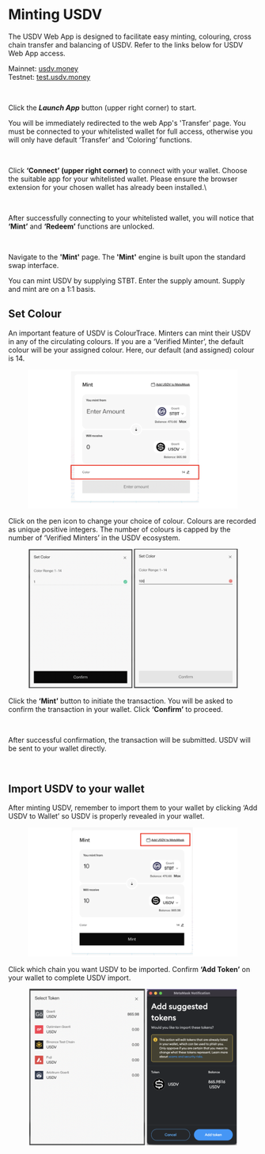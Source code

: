 # Minting USDV

The USDV Web App is designed to facilitate easy minting, colouring, cross chain transfer and balancing of USDV. Refer to the links below for USDV Web App access.

Mainnet: [usdv.money](https://usdv.money/)\
Testnet: [test.usdv.money](https://test.usdv.money/)

<figure><img src="https://lh7-us.googleusercontent.com/UjO_TW2vRPYepEI7aJJKiXCnfRj6HUbboPfNiOkLBc7k2T_0NzPHSaH1htkn-fhPWWKIHZT_JvZCO1StSi_xv4bulJglCo_NIN0DaY4t-7lUxrRxMH7XsVd4ey1rcAfINZUP7sSMRS9AlIKcV4XRmns" alt=""><figcaption></figcaption></figure>

Click the _**Launch App**_ button (upper right corner) to start.

You will be immediately redirected to the web App's 'Transfer' page. You must be connected to your whitelisted wallet for full access, otherwise you will only have default ‘Transfer’ and ‘Coloring’ functions.

<figure><img src="https://lh7-us.googleusercontent.com/woBgfQiDplw9Ft8OqsKkr9nAiuhRoLHKGAx9EquiV-ndj9MSBRJ8eW57dE5E4KmwklPPw7WFIIm1A1g9b4yrFldJEasrf2P3zziZY1Ao2Z32OYKiuxPAgk5enjcFJpirLQ8oIAWsffnSm8Meu8cdZbk" alt=""><figcaption></figcaption></figure>

Click **‘Connect’ (upper right corner)** to connect with your wallet. Choose the suitable app for your whitelisted wallet. Please ensure the browser extension for your chosen wallet has already been installed.\


<figure><img src="https://lh7-us.googleusercontent.com/l3BLzPPpToCV8N3bKZVH8IBHpqe-9Unm6XOO4lI8uSGSSexCqSfpfvldv03FPgtB7xGEEfgdBUR-DFBnCd9u8FeEcUW0bFzbqbUonDUYAkBaCVz5cGpr2RPVC2s_9qM3kJEtbkYWjsgtCnsL3IC2SOg" alt=""><figcaption></figcaption></figure>

After successfully connecting to your whitelisted wallet, you will notice that **‘Mint’** and **‘Redeem’** functions are unlocked.

<figure><img src="https://lh7-us.googleusercontent.com/1WaqGhmSGgtb139euhUEIRyvkEB2FusLNow8JXMkl4ACJDSzDRjSPeFl1M2748hP1yxgsx2LQLGBzoY0GV_dqs4Lj2zehjtIbZJuLDEjN1TflwO51Y47zXWuuFFYzkYWxTKl4_pxUI9gUP_pKEpE-ok" alt=""><figcaption></figcaption></figure>

Navigate to the **'Mint'** page. The **'Mint'** engine is built upon the standard swap interface.

You can mint USDV by supplying STBT. Enter the supply amount. Supply and mint are on a 1:1 basis.

## Set Colour

An important feature of USDV is ColourTrace. Minters can mint their USDV in any of the circulating colours. If you are a ‘Verified Minter’, the default colour will be your assigned colour. Here, our default (and assigned) colour is 14.

<figure><img src="../.gitbook/assets/image (8) (1).png" alt=""><figcaption></figcaption></figure>

Click on the pen icon to change your choice of colour. Colours are recorded as unique positive integers. The number of colours is capped by the number of ‘Verified Minters’ in the USDV ecosystem.

<figure><img src="../.gitbook/assets/image (7) (1) (1).png" alt=""><figcaption></figcaption></figure>

Click the **‘Mint’** button to initiate the transaction. You will be asked to confirm the transaction in your wallet. Click **‘Confirm’** to proceed.

<figure><img src="https://lh7-us.googleusercontent.com/NDzHunQo3jbrv-7oNNbA0LYZ9rbYedVedfmweiLjyVSaPHFiffQfOE4mbB2FnoT4dvLfrBbYGHP1VoMod7Vnj3YDQ9CleAa68VX6RJbGSBJAn7R0oNKhp9mhYokjwlnV_i3QxoM9aa_Xrs8j2EBRa8s" alt=""><figcaption></figcaption></figure>

After successful confirmation, the transaction will be submitted. USDV will be sent to your wallet directly.

<figure><img src="https://lh7-us.googleusercontent.com/YrblgHi8KrQ8OfWfNTeTwGyE9jTmaxC8J_G1B7YKTQ6TLvCbpHmr8pzo8scR6k6kI9fzM4Vbop2_pGp8CaEoysyMes0ym4mgqBjfRM7LX82lJIoje3QXx1VsFXnhjCDmUS1o6TrCxfUUoPsKpwV2I1g" alt=""><figcaption></figcaption></figure>

## Import USDV to your wallet

After minting USDV, remember to import them to your wallet by clicking ‘Add USDV to Wallet’ so USDV is properly revealed in your wallet.

<figure><img src="../.gitbook/assets/image (11).png" alt=""><figcaption></figcaption></figure>

Click which chain you want USDV to be imported. Confirm **‘Add Token’** on your wallet to complete USDV import.

<figure><img src="../.gitbook/assets/image (7) (1).png" alt="" width="563"><figcaption></figcaption></figure>
